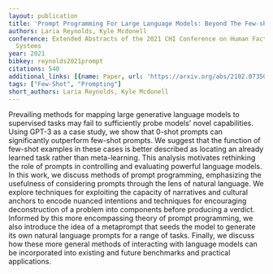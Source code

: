 ```yaml
---
layout: publication
title: 'Prompt Programming For Large Language Models: Beyond The Few-shot Paradigm'
authors: Laria Reynolds, Kyle Mcdonell
conference: Extended Abstracts of the 2021 CHI Conference on Human Factors in Computing
  Systems
year: 2021
bibkey: reynolds2021prompt
citations: 540
additional_links: [{name: Paper, url: 'https://arxiv.org/abs/2102.07350'}]
tags: ["Few-Shot", "Prompting"]
short_authors: Laria Reynolds, Kyle Mcdonell
---
```

Prevailing methods for mapping large generative language models to supervised
tasks may fail to sufficiently probe models' novel capabilities. Using GPT-3 as
a case study, we show that 0-shot prompts can significantly outperform few-shot
prompts. We suggest that the function of few-shot examples in these cases is
better described as locating an already learned task rather than meta-learning.
This analysis motivates rethinking the role of prompts in controlling and
evaluating powerful language models. In this work, we discuss methods of prompt
programming, emphasizing the usefulness of considering prompts through the lens
of natural language. We explore techniques for exploiting the capacity of
narratives and cultural anchors to encode nuanced intentions and techniques for
encouraging deconstruction of a problem into components before producing a
verdict. Informed by this more encompassing theory of prompt programming, we
also introduce the idea of a metaprompt that seeds the model to generate its
own natural language prompts for a range of tasks. Finally, we discuss how
these more general methods of interacting with language models can be
incorporated into existing and future benchmarks and practical applications.